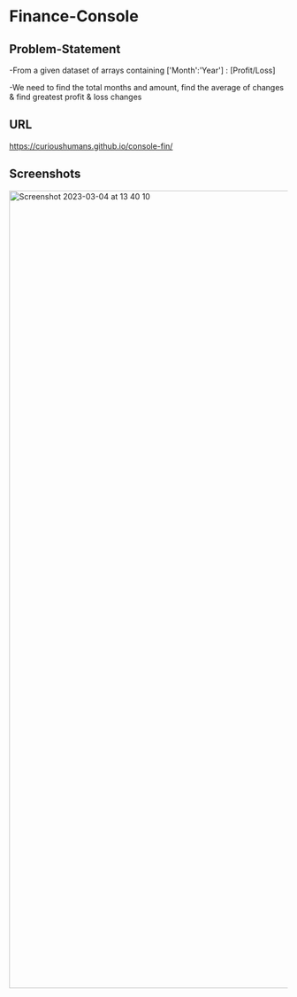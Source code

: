 # Finance-Console

## Problem-Statement

-From a given dataset of arrays containing ['Month':'Year'] : [Profit/Loss]

-We need to find the total months and amount, find the average of changes & find greatest profit & loss changes

## URL

https://curioushumans.github.io/console-fin/


## Screenshots

<img width="1440" alt="Screenshot 2023-03-04 at 13 40 10" src="https://user-images.githubusercontent.com/85549330/222884882-7819f79a-1bca-4cb5-85c0-64a6e0dbeba7.png">

